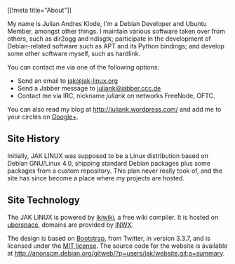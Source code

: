 [[!meta title="About"]]

My name is Julian Andres Klode, I'm a Debian Developer and Ubuntu Member,
amongst other things. I maintain various software taken over from others,
such as dir2ogg and ndisgtk;
participate in the development of Debian-related software such as
APT and its Python bindings;
and develop some other software myself, such as hardlink.

You can contact me via one of the following options:

 * Send an email to [jak@jak-linux.org](mailto:jak@jak-linux.org)
 * Send a Jabber message to [juliank@jabber.ccc.de](xmpp:juliank@jabber.ccc.de)
 * Contact me via IRC, nickname *juliank* on networks FreeNode, OFTC.

You can also read my blog at <http://juliank.wordpress.com/> and add me to
your circles on [Google+](https://plus.google.com/100306574310962400498).

## Site History
Initially, JAK LINUX was supposed to be a Linux distribution based on
Debian GNU/Linux 4.0, shipping standard Debian packages plus some packages
from a custom repository. This plan never really took of, and the site has
since become a place where my projects are hosted.

## Site Technology
The JAK LINUX is powered by [ikiwiki](http://ikiwiki.info), a free wiki
compiler. It is hosted on [uberspace](https://uberspace.de/), domains are provided by
[INWX](https://www.inwx.de/).

The design is based on [Bootstrap](https://getbootstrap.com/), from
Twitter, in version 3.3.7, and is licensed under the [MIT license](https://raw.githubusercontent.com/twbs/bootstrap/v3.3.7/LICENSE).
The source code for the website is available at <http://anonscm.debian.org/gitweb/?p=users/jak/website.git;a=summary>.
